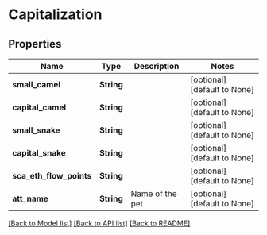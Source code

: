 # Capitalization

## Properties
Name | Type | Description | Notes
------------ | ------------- | ------------- | -------------
**small_camel** | **String** |  | [optional] [default to None]
**capital_camel** | **String** |  | [optional] [default to None]
**small_snake** | **String** |  | [optional] [default to None]
**capital_snake** | **String** |  | [optional] [default to None]
**sca_eth_flow_points** | **String** |  | [optional] [default to None]
**att_name** | **String** | Name of the pet  | [optional] [default to None]

[[Back to Model list]](../README.md#documentation-for-models) [[Back to API list]](../README.md#documentation-for-api-endpoints) [[Back to README]](../README.md)


